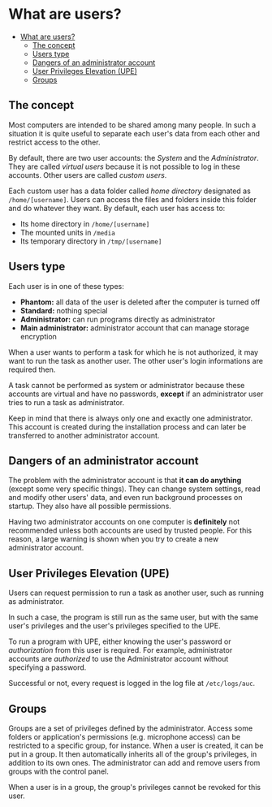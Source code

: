 # What are users?

- [What are users?](#what-are-users)
  - [The concept](#the-concept)
  - [Users type](#users-type)
  - [Dangers of an administrator account](#dangers-of-an-administrator-account)
  - [User Privileges Elevation (UPE)](#user-privileges-elevation-upe)
  - [Groups](#groups)

## The concept

Most computers are intended to be shared among many people.
In such a situation it is quite useful to separate each user's
data from each other and restrict access to the other.

By default, there are two user accounts: the *System* and the *Administrator*.
They are called *virtual users* because it is not possible to log in these accounts.
Other users are called *custom users*.

Each custom user has a data folder called *home directory* designated as `/home/[username]`.
Users can access the files and folders inside this folder and do whatever they want.
By default, each user has access to:

- Its home directory in `/home/[username]`
- The mounted units in `/media`
- Its temporary directory in `/tmp/[username]`

## Users type

Each user is in one of these types:

- **Phantom:** all data of the user is deleted after the computer is turned off
- **Standard:** nothing special
- **Administrator:** can run programs directly as administrator
- **Main administrator:** administrator account that can manage storage encryption

When a user wants to perform a task for which he is not authorized,
it may want to run the task as another user. The other user's login
informations are required then.

A task cannot be performed as system or administrator because these
accounts are virtual and have no passwords, **except** if an administrator
user tries to run a task as administrator.

Keep in mind that there is always only one and exactly one administrator.
This account is created during the installation process and can later be transferred
to another administrator account.

## Dangers of an administrator account

The problem with the administrator account is that **it can do anything** (except
some very specific things). They can change system settings, read and modify other users'
data, and even run background processes on startup.
They also have all possible permissions.

Having two administrator accounts on one computer is **definitely** not
recommended unless both accounts are used by trusted people. For this reason,
a large warning is shown when you try to create a new administrator account.

## User Privileges Elevation (UPE)

Users can request permission to run a task as another user, such as running as administrator.

In such a case, the program is still run as the same user, but with the same user's
privileges and the user's privileges specified to the UPE.

To run a program with UPE, either knowing the user's password or *authorization*
from this user is required. For example, administrator accounts are *authorized*
to use the Administrator account without specifying a password.

Successful or not, every request is logged in the log file at `/etc/logs/auc`.

## Groups

Groups are a set of privileges defined by the administrator. Access some folders or application's permissions (e.g. microphone access) can be restricted to a specific group, for instance. When a user is created, it can be put in a group. It then automatically inherits all of the group's privileges, in addition to its own ones. The administrator can add and remove users from groups with the control panel.

When a user is in a group, the group's privileges cannot be revoked for this user.